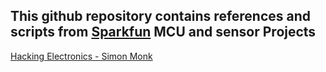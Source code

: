 ## This github repository contains references and scripts from [Sparkfun](https://www.sparkfun.com) MCU and sensor Projects

[Hacking Electronics - Simon Monk](http://simonmonk.org/hacking-electronics2/)
